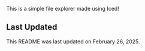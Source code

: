 This is a simple file explorer made using Iced!

## Last Updated
This README was last updated on February 26, 2025.
